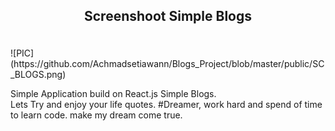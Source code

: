 <h2><p align="center"> Screenshoot Simple Blogs </h2>
<br>
![PIC](https://github.com/Achmadsetiawann/Blogs_Project/blob/master/public/SC_BLOGS.png)

<br>
<p>Simple Application build on React.js Simple Blogs.<br>
Lets Try and enjoy your life quotes. #Dreamer, work hard and spend of time to learn code. make my dream come true.</p>

